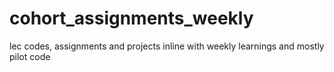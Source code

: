 # cohort_assignments_weekly
lec codes, assignments and projects inline with weekly learnings and mostly pilot code
